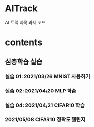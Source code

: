 # AITrack
AI 트랙 과목 과제 코드

# contents
## 심층학습 실습
### 실습 01: 2021/03/26 MNIST 사용하기
### 실습 02: 2021/04/20 MLP 학습
### 실습 04: 2021/04/21 CIFAR10 학습
### 2021/05/08 CIFAR10 정확도 챌린지
